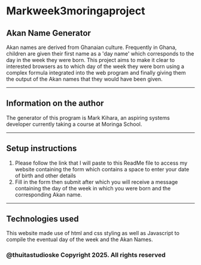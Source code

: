 # Markweek3moringaproject

## Akan Name Generator
Akan names are derived from Ghanaian culture. Frequently in Ghana, children are given their first name as a 'day name' which corresponds to the day in the week they were born. This project aims to make it clear to interested browsers as to which day of the week they were born using a complex formula integrated into the web program and finally giving them the output of the Akan names that they would have been given.
***
## Information on the author
The generator of this program is Mark Kihara, an aspiring systems developer currently taking a course at Moringa School.
***
## Setup instructions
1. Please follow the link that I will paste to this ReadMe file to access my website containing the form which contains a space to enter your date of birth and other details
2. Fill in the form then submit after which you will receive a message containing the day of the week in which you were born and the corresponding Akan name.
***
## Technologies used
This website made use of html and css styling as well as Javascript to compile the eventual day of the week and the Akan Names.


###  @thuitastudioske Copyright 2025. All rights reserved
